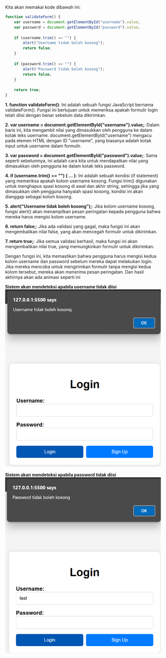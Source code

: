 Kita akan memakai kode dibawah ini:
```javascript
function validateForm() {
    var username = document.getElementById("username").value;
    var password = document.getElementById("password").value;

    if (username.trim() == "") {
        alert("Username tidak boleh kosong");
        return false;
    }

    if (password.trim() == "") {
        alert("Password tidak boleh kosong");
        return false;
    }

    return true;
}
```
**1. function validateForm()**: Ini adalah sebuah fungsi JavaScript bernama validateForm(). Fungsi ini bertujuan untuk memeriksa apakah formulir login telah diisi dengan benar sebelum data dikirimkan.

**2. var username = document.getElementById("username").value;**: Dalam baris ini, kita mengambil nilai yang dimasukkan oleh pengguna ke dalam kotak teks username. document.getElementById("username") mengacu pada elemen HTML dengan ID "username", yang biasanya adalah kotak input untuk username dalam formulir.

**3. var password = document.getElementById("password").value;**: Sama seperti sebelumnya, ini adalah cara kita untuk mendapatkan nilai yang dimasukkan oleh pengguna ke dalam kotak teks password.

**4. if (username.trim() == "") { ... }**: Ini adalah sebuah kondisi (if statement) yang memeriksa apakah kolom username kosong. Fungsi trim() digunakan untuk menghapus spasi kosong di awal dan akhir string, sehingga jika yang dimasukkan oleh pengguna hanyalah spasi kosong, kondisi ini akan dianggap sebagai kolom kosong.

**5. alert("Username tidak boleh kosong");**: Jika kolom username kosong, fungsi alert() akan menampilkan pesan peringatan kepada pengguna bahwa mereka harus mengisi kolom username.

**6. return false;**: Jika ada validasi yang gagal, maka fungsi ini akan mengembalikan nilai false, yang akan mencegah formulir untuk dikirimkan.

**7. return true;**: Jika semua validasi berhasil, maka fungsi ini akan mengembalikan nilai true, yang memungkinkan formulir untuk dikirimkan.

Dengan fungsi ini, kita memastikan bahwa pengguna harus mengisi kedua kolom username dan password sebelum mereka dapat melakukan login. Jika mereka mencoba untuk mengirimkan formulir tanpa mengisi kedua kolom tersebut, mereka akan menerima pesan peringatan. Dan hasil akhirnya akan ada animasi seperti ini

**Sistem akan mendeteksi apabila username tidak diisi**
![alt text](image.png)

**Sistem akan mendeteksi apabila password tidak diisi**
![alt text](image-1.png)
